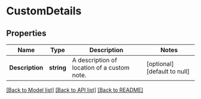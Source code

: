 # CustomDetails

## Properties
Name | Type | Description | Notes
------------ | ------------- | ------------- | -------------
**Description** | **string** | A description of location of a custom note. | [optional] [default to null]

[[Back to Model list]](../v1alpha1/README.md#documentation-for-models) [[Back to API list]](../v1alpha1/README.md#documentation-for-api-endpoints) [[Back to README]](../v1alpha1/README.md)


